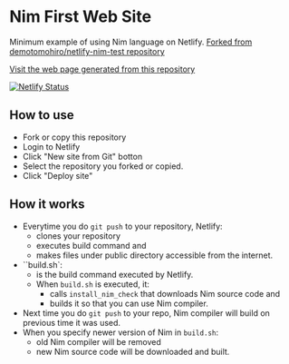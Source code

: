 # Nim First Web Site
Minimum example of using Nim language on Netlify. [Forked from demotomohiro/netlify-nim-test repository](https://github.com/demotomohiro/netlify-nim-test)

[Visit the web page generated from this repository](https://nim-first-website.netlify.com/)

[![Netlify Status](https://api.netlify.com/api/v1/badges/cc03b0e4-abff-47f1-99f3-0fc806270d36/deploy-status)](https://app.netlify.com/sites/nim-first-website/deploys)

## How to use
* Fork or copy this repository
* Login to Netlify
* Click "New site from Git" botton
* Select the repository you forked or copied.
* Click "Deploy site"

## How it works
- Everytime you do ``git push`` to your repository, Netlify:
  - clones your repository
  - executes build command and
  - makes files under public directory accessible from the internet.
- ``build.sh`:
  - is the build command executed by Netlify.
  - When ``build.sh`` is executed, it:
    - calls ``install_nim_check`` that downloads Nim source code and
    - builds it so that you can use Nim compiler.
- Next time you do ``git push`` to your repo, Nim compiler will build on previous time it was used.
- When you specify newer version of Nim in ``build.sh``:
  - old Nim compiler will be removed
  - new Nim source code will be downloaded and built.
